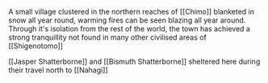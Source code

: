 A small village clustered in the northern reaches of [[Chimo]] blanketed in snow all year round, warming fires can be seen blazing all year around. Through it's isolation from the rest of the world, the town has achieved a strong tranquillity not found in many other civilised areas of [[Shigenotomo]]

[[Jasper Shatterborne]] and [[Bismuth Shatterborne]] sheltered here during their travel north to [[Nahagi]]
